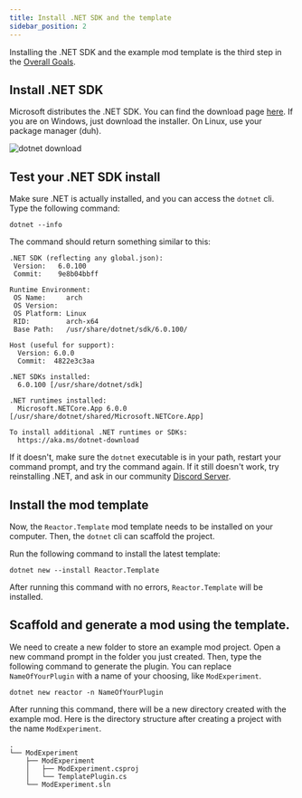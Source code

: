 ```yaml
---
title: Install .NET SDK and the template
sidebar_position: 2
---
```



Installing the .NET SDK and the example mod template is the third step in the
[Overall Goals](/#overall-goals).


## Install .NET SDK

Microsoft distributes the .NET SDK. You can find the download page [here](https://dotnet.microsoft.com/download/dotnet/6.0).
If you are on Windows, just download the installer. On Linux, use your package manager (duh).

![dotnet download](/img/netsdk-download.png)

## Test your .NET SDK install

Make sure .NET is actually installed, and you can access the `dotnet` cli.
Type the following command:

```shell
dotnet --info
```

The command should return something similar to this:
```
.NET SDK (reflecting any global.json):
 Version:   6.0.100
 Commit:    9e8b04bbff

Runtime Environment:
 OS Name:     arch
 OS Version:
 OS Platform: Linux
 RID:         arch-x64
 Base Path:   /usr/share/dotnet/sdk/6.0.100/

Host (useful for support):
  Version: 6.0.0
  Commit:  4822e3c3aa

.NET SDKs installed:
  6.0.100 [/usr/share/dotnet/sdk]

.NET runtimes installed:
  Microsoft.NETCore.App 6.0.0 [/usr/share/dotnet/shared/Microsoft.NETCore.App]

To install additional .NET runtimes or SDKs:
  https://aka.ms/dotnet-download
```
If it doesn't, make sure the `dotnet` executable is in your path, restart your
command prompt, and try the command again. If it still doesn't work, try reinstalling
.NET, and ask in our community [Discord Server](https://reactor.gg/discord).


## Install the mod template

Now, the `Reactor.Template` mod template needs to be installed on your computer. Then, the `dotnet` cli can scaffold the project.

Run the following command to install the latest template:
```shell
dotnet new --install Reactor.Template
```

After running this command with no errors, `Reactor.Template` will be installed.

## Scaffold and generate a mod using the template.
We need to create a new folder to store an example mod project. Open a new command prompt
in the folder you just created. Then, type the following command to generate the plugin.
You can replace `NameOfYourPlugin` with a name of your choosing, like `ModExperiment`.

```shell
dotnet new reactor -n NameOfYourPlugin
```

After running this command, there will be a new directory created with the example mod. Here
is the directory structure after creating a project with the name `ModExperiment`.
```
.
└── ModExperiment
    ├── ModExperiment
    │   ├── ModExperiment.csproj
    │   └── TemplatePlugin.cs
    └── ModExperiment.sln
```
